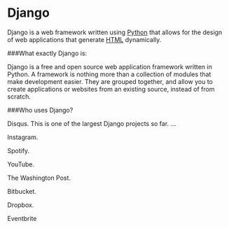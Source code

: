 # Django



Django is a web framework written using [Python](/wiki/Python) that allows for the design of web applications that generate [HTML](/wiki/HTML) dynamically.

###What exactly Django is:

Django is a free and open source web application framework written in Python. A framework is nothing more than a collection of modules that make development easier. They are grouped together, and allow you to create applications or websites from an existing source, instead of from scratch.

###Who uses Django?

Disqus. This is one of the largest Django projects so far. ...

Instagram.

Spotify.

YouTube.

The Washington Post.

Bitbucket.

Dropbox.

Eventbrite















